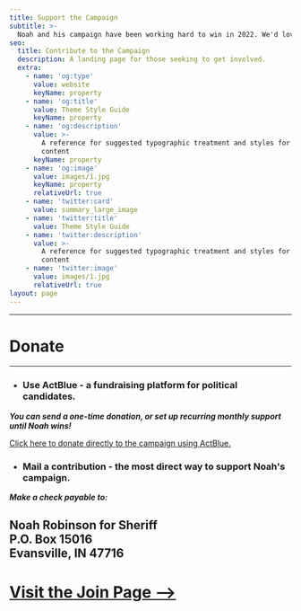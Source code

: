 ```yaml
---
title: Support the Campaign
subtitle: >-
  Noah and his campaign have been working hard to win in 2022. We'd love for your support to help make Vanderburgh County a safer community for everyone. See ways to support Noah below.
seo:
  title: Contribute to the Campaign
  description: A landing page for those seeking to get involved.
  extra:
    - name: 'og:type'
      value: website
      keyName: property
    - name: 'og:title'
      value: Theme Style Guide
      keyName: property
    - name: 'og:description'
      value: >-
        A reference for suggested typographic treatment and styles for your
        content
      keyName: property
    - name: 'og:image'
      value: images/1.jpg
      keyName: property
      relativeUrl: true
    - name: 'twitter:card'
      value: summary_large_image
    - name: 'twitter:title'
      value: Theme Style Guide
    - name: 'twitter:description'
      value: >-
        A reference for suggested typographic treatment and styles for your
        content
    - name: 'twitter:image'
      value: images/1.jpg
      relativeUrl: true
layout: page
---
```

---
# Donate
---
- ### Use ActBlue  - a fundraising platform for political candidates.
***You can send a one-time donation, or set up recurring monthly support until Noah wins!***

[Click here to donate directly to the campaign using ActBlue.](https://secure.actblue.com/donate/noah-robinson-for-sheriff-1)

- ### Mail a contribution - the most direct way to support Noah's campaign.
***Make a check payable to:***

Noah Robinson for Sheriff<br>
P.O. Box 15016<br>
Evansville, IN 47716<br>
---
# [Visit the Join Page -->](/join)
